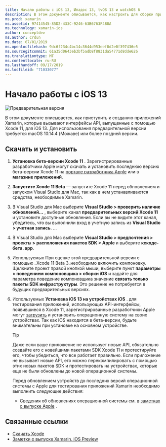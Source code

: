 ```yaml
---
title: Начало работы с iOS 13, Ипадос 13, tvOS 13 и watchOS 6
description: В этом документе описывается, как настроить для сборки приложений iOS 13, Ипадос 13, tvOS 13 и watchOS 6 с помощью Xamarin. В нем описано, как загрузить Xcode 11 и обновить Visual Studio для Mac.
ms.prod: xamarin
ms.assetid: 97414545-85D2-433C-9246-63B6763F488A
ms.technology: xamarin-ios
author: conceptdev
ms.author: crdun
ms.date: 07/01/2019
ms.openlocfilehash: 9dc6f234c4bc14c3644d953eef0d2e0f397436e5
ms.sourcegitcommit: 61a35d0643eb3bf5adb8f8831da54771d8dde626
ms.translationtype: MT
ms.contentlocale: ru-RU
ms.lasthandoff: 09/17/2019
ms.locfileid: "71033077"
---
```

# <a name="get-started-with-ios-13"></a>Начало работы с iOS 13

![Предварительная версия](~/media/shared/preview.png)

В этом документе описывается, как приступить к созданию приложений Xamarin, которые вызывают интерфейсы API, выпущенные с помощью Xcode 11, для iOS 13. Для использования предварительной версии требуется macOS 10.14.4 (Можаве) или более поздней версии.

## <a name="download-and-install"></a>Скачать и установить

1. **Установка бета-версии Xcode 11** . Зарегистрированные разработчики Apple могут скачать и установить последнюю версию бета-версии Xcode 11 на [портале разработчика Apple](https://developer.apple.com/download/) или в **магазине приложений**.

2. **Запустите Xcode 11 Beta** — запустите Xcode 11 перед обновлением и запуском Visual Studio для Mac, так как в нем устанавливаются средства, необходимые Xamarin.

3. В Visual Studio для Mac выберите **Visual Studio > проверить наличие обновлений...** , выберите канал **предварительных версий Xcode 11** и установите доступные обновления. Если вы не видите этот канал, убедитесь, что вы выполнили вход в учетную запись из **Visual Studio > учетная запись.** ...

4. В Visual Studio для Mac выберите **Visual Studio > предпочтения > проекты > расположения пакетов SDK > Apple** и выберите **кскоде-бета. app**.

5. Используемых При оценке этой предварительной версии с помощью _Xcode 11 Beta 3_необходимо включить компоновку. Щелкните проект правой кнопкой мыши, выберите пункт **параметры > поведением компоновщика > сборки iOS** и задайте для параметра поведение компоновщика значение **связать только пакеты SDK инфраструктуры**. Это решение не потребуется в будущих предварительных версиях.

6. Используемых **Установка iOS 13 на устройствах iOS** . для тестирования приложений, использующих API-интерфейсы, появившиеся в Xcode 11, зарегистрированные разработчики Apple могут [загрузить](https://developer.apple.com/download) и установить операционную систему на своих устройствах. Так как iOS находится в бета-версии, будьте внимательны при установке на основном устройстве.

   > [!TIP]
   > Даже если ваше приложение не использует новые API, обязательно создайте его с новейшими пакетами SDK Xcode 11 и протестируйте его, чтобы убедиться, что все работает правильно. Если приложение не вызывает новые API, его можно перекомпилировать с помощью этих новых пакетов SDK и протестировать на устройствах, которые еще не были обновлены до новой операционной системы.
   >
   > Перед обновлением устройств до последних версий операционной системы с Apple для тестирования приложений Xamarin необходимо выполнить следующие действия:
   >
   > - Сведения об обновлениях операционной системы см. в [заметках о выпуске Apple](https://developer.apple.com/download/) .

## <a name="related-links"></a>Связанные ссылки

- [Скачать Xcode](https://developer.apple.com/download/)
- [Заметки о выпуске Xamarin. iOS Preview](/xamarin/ios/release-notes/12/12.99)
